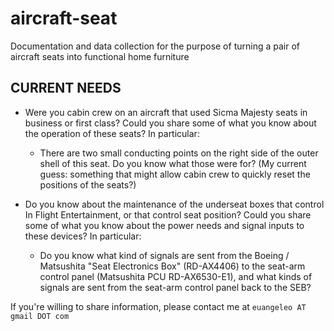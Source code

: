 # aircraft-seat
Documentation and data collection for the purpose of turning a pair of aircraft seats into functional home furniture

## CURRENT NEEDS

* Were you cabin crew on an aircraft that used Sicma Majesty seats in business or first class? Could you share some of what you know about the operation of these seats? In particular:
  * There are two small conducting points on the right side of the outer shell of this seat. Do you know what those were for? (My current guess: something that might allow cabin crew to quickly reset the positions of the seats?)

* Do you know about the maintenance of the underseat boxes that control In Flight Entertainment, or that control seat position? Could you share some of what you know about the power needs and signal inputs to these devices? In particular:
  * Do you know what kind of signals are sent from the Boeing / Matsushita "Seat Electronics Box" (RD-AX4406) to the seat-arm control panel (Matsushita PCU RD-AX6530-E1), and what kinds of signals are sent from the seat-arm control panel back to the SEB?

If you're willing to share information, please contact me at `euangeleo AT gmail DOT com`

